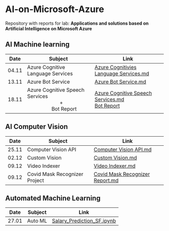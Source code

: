 # AI-on-Microsoft-Azure

Repository with reports for lab:
 **Applications and solutions based on Artificial Intelligence on Microsoft Azure**

## AI Machine learning

|  Date  | Subject | Link |
| ---- | ----------- | --------- |
| 04.11 | Azure Cognitive Language Services | [Azure Cognitivies Language Services.md](https://github.com/kolendomichal/AI-on-Microsoft-Azure/blob/master/AI%20Machine%20Learning/Azure%20Cognitive%20Language%20Services.md)
| 13.11 | Azure Bot Service| [Azure Bot Service.md](https://github.com/kolendomichal/AI-on-Microsoft-Azure/blob/master/AI%20Machine%20Learning/Azure%20Bot%20Service.md)
| 18.11 | Azure Cognitive Speech Services <br> &nbsp;&nbsp;&nbsp;&nbsp;&nbsp;&nbsp;&nbsp;&nbsp;&nbsp;&nbsp;&nbsp;&nbsp;&nbsp;&nbsp;&nbsp;&nbsp;&nbsp;&nbsp;&nbsp;&nbsp;&nbsp;&nbsp;&nbsp;&nbsp;+ <br> &nbsp;&nbsp;&nbsp;&nbsp;&nbsp;&nbsp;&nbsp;&nbsp;&nbsp;&nbsp;&nbsp;&nbsp;&nbsp;&nbsp;&nbsp;&nbsp;&nbsp;&nbsp;Bot Report| [Azure Cognitive Speech Services.md](https://github.com/kolendomichal/AI-on-Microsoft-Azure/blob/master/AI%20Machine%20Learning/Azure%20Cognitive%20Speech%20Services.md)  <br>[Bot Report](https://github.com/kolendomichal/AI-on-Microsoft-Azure/blob/master/AI%20Machine%20Learning/bot/README.md)

## AI Computer Vision

|  Date  | Subject | Link |
| ---- | ----------- | --------- |
| 25.11 | Computer Vision API | [Computer Vision API.md](https://github.com/kolendomichal/AI-on-Microsoft-Azure/blob/master/AI%20Computer%20Vision/Computer%20Vision%20API.md)
| 02.12 | Custom Vision | [Custom Vision.md](https://github.com/kolendomichal/AI-on-Microsoft-Azure/blob/master/AI%20Computer%20Vision/Custom%20Vision.md)
| 09.12 | Video Indexer | [Video Indexer.md](https://github.com/kolendomichal/AI-on-Microsoft-Azure/blob/master/AI%20Computer%20Vision/Video%20Indexer.md)
| 09.12 | Covid Mask Recognizer Project | [Covid Mask Recognizer Report.md](https://github.com/kolendomichal/AI-on-Microsoft-Azure/blob/master/AI%20Computer%20Vision/Covid%20Mask%20Recognizer%20Report.md)

## Automated Machine Learning

|  Date  | Subject | Link |
| ---- | ----------- | --------- |
| 27.01 | Auto ML | [Salary_Prediction_SF.ipynb](https://github.com/kolendomichal/AI-on-Microsoft-Azure/blob/master/Automated%20Machine%20Learning/Jupyter%20AML%20Notebook/Salary_Prediction_SF.ipynb)
